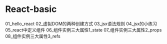 # React-basic
01_hello_react
02_虚拟DOM的两种创建方式
03_jsx语法规则
04_jsx的小练习
05_react中定义组件
06_组件实例三大属性1_state
07_组件实例三大属性2_props
08_组件实例三大属性3_refs
